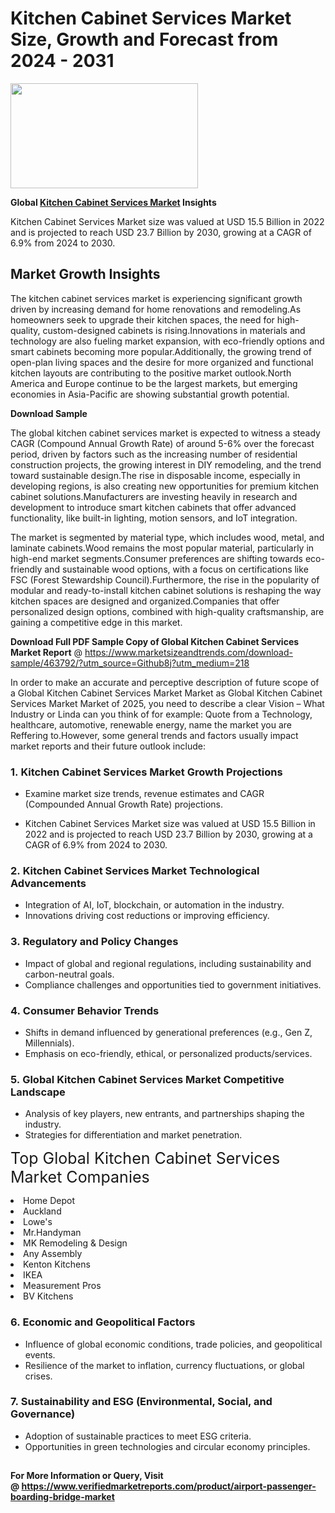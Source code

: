 <H1>Kitchen Cabinet Services Market Size, Growth and Forecast from 2024 - 2031</H1><img class="aligncenter size-medium wp-image-584254" src="https://thirdeyenews.in/wp-content/uploads/2024/09/Global-Market-Research-300x168.jpeg" alt="" width="300" height="168" /><p><strong>Global&nbsp;<a href="https://www.marketsizeandtrends.com/download-sample/463792/?utm_source=Github8j?utm_medium=218">Kitchen Cabinet Services Market</a> Insights</strong></p><p>Kitchen Cabinet Services Market size was valued at USD 15.5 Billion in 2022 and is projected to reach USD 23.7 Billion by 2030, growing at a CAGR of 6.9% from 2024 to 2030.</p><p><h2>Market Growth Insights</h2> <p>The kitchen cabinet services market is experiencing significant growth driven by increasing demand for home renovations and remodeling.As homeowners seek to upgrade their kitchen spaces, the need for high-quality, custom-designed cabinets is rising.Innovations in materials and technology are also fueling market expansion, with eco-friendly options and smart cabinets becoming more popular.Additionally, the growing trend of open-plan living spaces and the desire for more organized and functional kitchen layouts are contributing to the positive market outlook.North America and Europe continue to be the largest markets, but emerging economies in Asia-Pacific are showing substantial growth potential.</p> <p><strong>Download Sample</strong></p> <p>The global kitchen cabinet services market is expected to witness a steady CAGR (Compound Annual Growth Rate) of around 5-6% over the forecast period, driven by factors such as the increasing number of residential construction projects, the growing interest in DIY remodeling, and the trend toward sustainable design.The rise in disposable income, especially in developing regions, is also creating new opportunities for premium kitchen cabinet solutions.Manufacturers are investing heavily in research and development to introduce smart kitchen cabinets that offer advanced functionality, like built-in lighting, motion sensors, and IoT integration.</p> <p>The market is segmented by material type, which includes wood, metal, and laminate cabinets.Wood remains the most popular material, particularly in high-end market segments.Consumer preferences are shifting towards eco-friendly and sustainable wood options, with a focus on certifications like FSC (Forest Stewardship Council).Furthermore, the rise in the popularity of modular and ready-to-install kitchen cabinet solutions is reshaping the way kitchen spaces are designed and organized.Companies that offer personalized design options, combined with high-quality craftsmanship, are gaining a competitive edge in this market.</p> <p><span class=""><strong>Download Full PDF Sample Copy of Global Kitchen Cabinet Services Market Report</strong> @ <a href="https://www.marketsizeandtrends.com/download-sample/463792/?utm_source=Github8j?utm_medium=218" target="_blank">https://www.marketsizeandtrends.com/download-sample/463792/?utm_source=Github8j?utm_medium=218</a></span></p><p>In order to make an accurate and perceptive description of future scope of a Global&nbsp;Kitchen Cabinet Services Market Market as Global&nbsp;Kitchen Cabinet Services Market Market of 2025, you need to describe a clear Vision &ndash; What Industry or Linda can you think of for example: Quote from a Technology, healthcare, automotive, renewable energy, name the market you are Reffering to.However, some general trends and factors usually impact market reports and their future outlook include:</p><h3>1.&nbsp;<strong>Kitchen Cabinet Services Market Growth Projections</strong></h3><ul><li>Examine market size trends, revenue estimates and CAGR (Compounded Annual Growth Rate) projections.</li><li><p>Kitchen Cabinet Services Market size was valued at USD 15.5 Billion in 2022 and is projected to reach USD 23.7 Billion by 2030, growing at a CAGR of 6.9% from 2024 to 2030.</p></li></ul><h3>2.&nbsp;<strong>Kitchen Cabinet Services Market Technological Advancements</strong></h3><ul><li>Integration of AI, IoT, blockchain, or automation in the industry.</li><li>Innovations driving cost reductions or improving efficiency.</li></ul><h3>3.&nbsp;<strong>Regulatory and Policy Changes</strong></h3><ul><li>Impact of global and regional regulations, including sustainability and carbon-neutral goals.</li><li>Compliance challenges and opportunities tied to government initiatives.</li></ul><h3>4.&nbsp;<strong>Consumer Behavior Trends</strong></h3><ul><li>Shifts in demand influenced by generational preferences (e.g., Gen Z, Millennials).</li><li>Emphasis on eco-friendly, ethical, or personalized products/services.</li></ul><h3>5.&nbsp;<strong>Global Kitchen Cabinet Services Market Competitive Landscape</strong></h3><ul><li>Analysis of key players, new entrants, and partnerships shaping the industry.</li><li>Strategies for differentiation and market penetration.</li></ul><p data-pm-slice="1 1 []"><span style="color: inherit; font-family: inherit; font-size: 25px;">Top Global Kitchen Cabinet Services Market Companies</span></p><div class="" data-test-id=""><p><li>Home Depot</li><li> Auckland</li><li> Lowe's</li><li> Mr.Handyman</li><li> MK Remodeling & Design</li><li> Any Assembly</li><li> Kenton Kitchens</li><li> IKEA</li><li> Measurement Pros</li><li> BV Kitchens</li></p></div><h3>6.&nbsp;<strong>Economic and Geopolitical Factors</strong></h3><ul><li>Influence of global economic conditions, trade policies, and geopolitical events.</li><li>Resilience of the market to inflation, currency fluctuations, or global crises.</li></ul><h3>7.&nbsp;<strong>Sustainability and ESG (Environmental, Social, and Governance)</strong></h3><ul><li>Adoption of sustainable practices to meet ESG criteria.</li><li>Opportunities in green technologies and circular economy principles.</li></ul><h2><strong style="font-size: 14px;">For More Information or Query, Visit @&nbsp;</strong><a style="background-color: #ffffff; font-size: 14px;" href="https://www.marketsizeandtrends.com/report/kitchen-cabinet-services-market/" target="_blank">https://www.verifiedmarketreports.com/product/airport-passenger-boarding-bridge-market</a></h2>